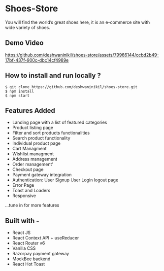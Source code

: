 # Shoes-Store

You will find the world’s great shoes here, it is an e-commerce site with wide variety of shoes.

## Demo Video

https://github.com/deshwaninikil/shoes-store/assets/79966144/ccbd2b49-17bf-437f-900c-dbc14cf4989e


## How to install and run locally ?

```
$ git clone https://github.com/deshwaninikil/shoes-store.git
$ npm install
$ npm start

```

## Features Added

- Landing page with a list of featured categories
- Product listing page
- Filter and sort products functionalities
- Search product functionality
- Individual product page
- Cart Managment
- Wishlist managment
- Address management
- Order management'
- Checkout page
- Payment gateway integration
- Authentication:
  User Signup
  User Login
  logout page
- Error Page
- Toast and Loaders
- Responsive

...tune in for more features

## Built with -

- React JS
- React Context API + useReducer
- React Router v6
- Vanilla CSS
- Razorpay payment gateway
- MockBee backend
- React Hot Toast
